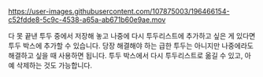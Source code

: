


https://user-images.githubusercontent.com/107875003/196466154-c52fdde8-5c9c-4538-a65a-ab671b60e9ae.mov

다 못 끝낸 투두 중에서 저장해 놓고 나중에 다시 투두리스트에 추가하고 싶은 게 있다면 투두 박스에 추가할 수 있습니다.
당장 해결해야 하는 급한 투두는 아니지만 나중에라도 해결하고 싶을 때 사용하면 됩니다.
투두 박스에서 다시 투두리스트로 옮길 수 있고, 아예 삭제하는 것도 가능합니다.
